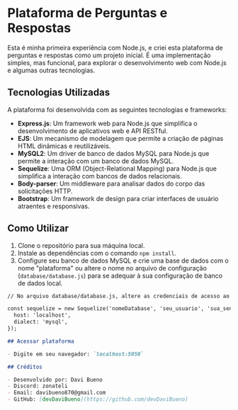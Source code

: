 # Plataforma de Perguntas e Respostas

Esta é minha primeira experiência com Node.js, e criei esta plataforma de perguntas e respostas como um projeto inicial. É uma implementação simples, mas funcional, para explorar o desenvolvimento web com Node.js e algumas outras tecnologias.

## Tecnologias Utilizadas

A plataforma foi desenvolvida com as seguintes tecnologias e frameworks:

- **Express.js**: Um framework web para Node.js que simplifica o desenvolvimento de aplicativos web e API RESTful.
- **EJS**: Um mecanismo de modelagem que permite a criação de páginas HTML dinâmicas e reutilizáveis.
- **MySQL2**: Um driver de banco de dados MySQL para Node.js que permite a interação com um banco de dados MySQL.
- **Sequelize**: Uma ORM (Object-Relational Mapping) para Node.js que simplifica a interação com bancos de dados relacionais.
- **Body-parser**: Um middleware para analisar dados do corpo das solicitações HTTP.
- **Bootstrap**: Um framework de design para criar interfaces de usuário atraentes e responsivas.

## Como Utilizar

1. Clone o repositório para sua máquina local.
2. Instale as dependências com o comando `npm install`.
3. Configure seu banco de dados MySQL e crie uma base de dados com o nome "plataforma" ou altere o nome no arquivo de configuração (`database/database.js`) para se adequar à sua configuração de banco de dados local.

```markdown
// No arquivo database/database.js, altere as credenciais de acesso ao banco de dados. Substitua 'seu_usuario' e 'sua_senha' pelas credenciais corretas:

const sequelize = new Sequelize('nomeDatabase', 'seu_usuario', 'sua_senha', {
  host: 'localhost',
  dialect: 'mysql',
});

## Acessar plataforma

- Digite em seu navegador: `localhost:5050`

## Créditos

- Desenvolvido por: Davi Bueno
- Discord: zonateli
- Email: davibueno870@gmail.com
- GitHub: [devDaviBueno](https://github.com/devDaviBueno)
